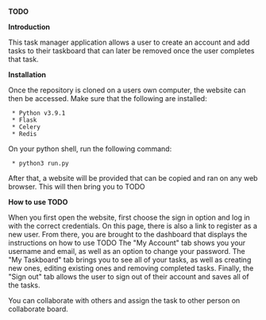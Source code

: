 **TODO**

**Introduction**

This task manager application allows a user to create an account and add tasks to their taskboard that can later be removed once the user completes that task. 

**Installation**

Once the repository is cloned on a users own computer, the website can then be accessed. Make sure that the following are installed:

     * Python v3.9.1
     * Flask
     * Celery 
     * Redis 

On your python shell, run the following command:

     * python3 run.py

After that, a website will be provided that can be copied and ran on any web browser. This will then bring you to TODO

**How to use TODO**

When you first open the website, first choose the sign in option and log in with the correct credentials. On this page, there is also a link to register as a new user. From there, you are brought to the dashboard that displays the instructions on how to use TODO The "My Account" tab shows you your username and email, as well as an option to change your password. The "My Taskboard" tab brings you to see all of your tasks, as well as creating new ones, editing existing ones and removing completed tasks. Finally, the "Sign out" tab allows the user to sign out of their account and saves all of the tasks.

You can collaborate with others and assign the task to other person on collaborate board.

